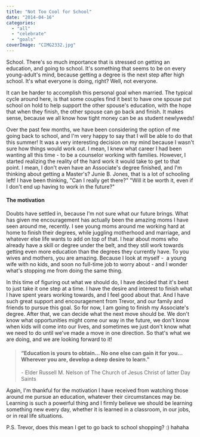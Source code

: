 ```yaml
---
title: "Not Too Cool for School"
date: "2014-04-16"
categories: 
  - "all"
  - "celebrate"
  - "goals"
coverImage: "CIMG2332.jpg"
---
```


School. There's so much importance that is stressed on getting an education, and going to school. It's something that seems to be on every young-adult's mind, because getting a degree is the next step after high school. It's what everyone is doing, right? Well, not everyone.

It can be harder to accomplish this personal goal when married. The typical cycle around here, is that some couples find it best to have one spouse put school on hold to help support the other spouse's education, with the hope that when they finish, the other spouse can go back and finish. It makes sense, because we all know how tight money can be as student newlyweds!

Over the past few months, we have been considering the option of me going back to school, and I'm very happy to say that I will be able to do that this summer! It was a very interesting decision on my mind because I wasn't sure how things would work out. I mean, I knew what career I had been wanting all this time - to be a counselor working with families. However, I started realizing the reality of the hard work it would take to get to that point. I mean, I don't even have an Associate's degree finished, and I'm thinking about getting a Master's? Junie B. Jones, that is a lot of schooling left! I have been thinking, "Can I really get there?" "Will it be worth it, even if I don't end up having to work in the future?"

#### The motivation

Doubts have settled in, because I'm not sure what our future brings. What has given me encouragement has actually been the amazing moms I have seen around me, recently. I see young moms around me working hard at home to finish their degrees, while juggling motherhood and marriage, and whatever else life wants to add on top of that. I hear about moms who already have a skill or degree under the belt, and they still work towards getting even more education than the degrees they currently have. To you wives and mothers, you are amazing. Because I look at myself -  a young wife with no kids, and soon no full-time job to worry about - and I wonder what's stopping me from doing the same thing.

In this time of figuring out what we should do, I have decided that it's best to just take it one step at a time. I have the desire and interest to finish what I have spent years working towards, and I feel good about that. And I have such great support and encouragement from Trevor, and our family and friends to pursue this goal. So for now, I am going to finish my Associate's degree. After that, we can decide what the next move should be. We don't know what opportunities might come our way in the future, we don't know when kids will come into our lives, and sometimes we just don't know what we need to do until we've made a move in one direction. So that's what we are doing, and we are looking forward to it!

> #### “Education is yours to obtain... No one else can gain it for you... Wherever you are, develop a deep desire to learn."
> 
> \- Elder Russell M. Nelson of The Church of Jesus Christ of latter Day Saints

Again, I'm thankful for the motivation I have received from watching those around me pursue an education, whatever their circumstances may be. Learning is such a powerful thing and I firmly believe we should be learning something new every day, whether it is learned in a classroom, in our jobs, or in real life situations.

P.S. Trevor, does this mean I get to go back to school shopping? :) hahaha
